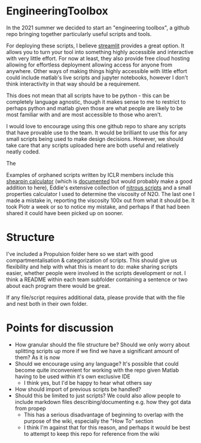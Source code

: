 # EngineeringToolbox

In the 2021 summer we decided to start an "engineering toolbox", a github repo bringing together particularly useful scripts and tools.

For deploying these scripts, I believe [streamlit](https://streamlit.io/) provides a great option. It allows you to turn your tool into something highly accessible and interactive with very little effort. For now at least, they also provide free cloud hosting allowing for effortless deployment allowing access for anyone from anywhere. Other ways of making things highly accessible with little effort could include matlab's live scripts and jupyter notebooks, however I don't think interactivity in that way should be a requirement.


This does not mean that all scripts have to be python - this can be completely language agnostic, though it makes sense to me to restrict to perhaps python and matlab given those are what people are likely to be most familiar with and are most accessible to those who aren't.

I would love to encourage using this one github repo to share any scripts that have provable use to the team. It would be brilliant to use this for any small scripts being used to make design decisions. However, we should take care that any scripts uploaded here are both useful and relatively neatly coded.

The 

Examples of orphaned scripts written by ICLR members include this [shearpin calculator](https://github.com/icl-rocketry/Shearpin-BP-calculator) (which is [documented](https://wiki.imperial.ac.uk/display/IRW/Shear+pin+calculations) but would probably make a good addition to here), Eddie's extensive collection of [nitrous scripts](https://github.com/icl-rocketry/NitrousModelling) and a small properties calculator I used to determine the viscosity of N2O. The last one I made a mistake in, reporting the viscosity 100x out from what it should be. It took Piotr a week or so to notice my mistake, and perhaps if that had been shared it could have been picked up on sooner.

# Structure

I've included a Propulsion folder here so we start with good compartmentalisation & categorization of scripts. This should give us flexibility and help with what this is meant to do: make sharing scripts easier, whether people were involved in the scripts development or not. I think a README within each team subfolder containing a sentence or two about each program there would be great.

If any file/script requires additional data, please provide that with the file and nest both in their own folder.

# Points for discussion
- How granular should the file structure be? Should we only worry about splitting scripts up more if we find we have a significant amount of them? As it is now
- Should we encourage using any language? It's possible that could become quite inconvenient for working with the repo given Matlab having to be used within it's own exclusive IDE
    - I think yes, but I'd be happy to hear what others say
- How should import of previous scripts be handled?
- Should this be limited to just scripts? We could also allow people to include markdown files describing/documenting e.g. how they got data from propep
    - This has a serious disadvantage of beginning to overlap with the purpose of the wiki, especially the "How To" section
    - I think I'm against that for this reason, and perhaps it would be best to attempt to keep this repo for reference from the wiki

